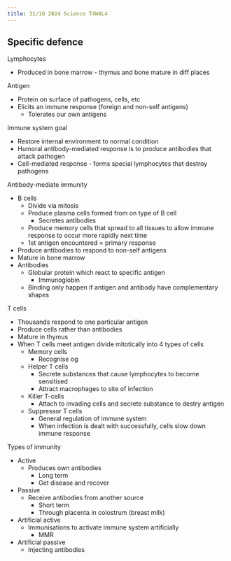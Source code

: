 ```yaml
---
title: 31/10 2024 Science T4W4L4
---
```

## Specific defence
Lymphocytes
- Produced in bone marrow - thymus and bone mature in diff places

Antigen
- Protein on surface of pathogens, cells, etc
- Elicits an immune response (foreign and non-self antigens)
	- Tolerates our own antigens

Immune system goal
- Restore internal environment to normal condition
- Humoral antibody-mediated response is to produce antibodies that attack pathogen
- Cell-mediated response - forms special lymphocytes that destroy pathogens

Antibody-mediate immunity
- B cells
	- Divide via mitosis
	- Produce plasma cells formed from on type of B cell
		- Secretes antibodies
	- Produce memory cells that spread to all tissues to allow immune response to occur more rapidly next time
	- 1st antigen encountered = primary response
- Produce antibodies to respond to non-self antigens
- Mature in bone marrow
- Antibodies
	- Globular protein which react to specific antigen
		- Immunoglobin
	- Binding only happen if antigen and antibody have complementary shapes

T cells
- Thousands respond to one particular antigen
- Produce cells rather than antibodies
- Mature in thymus
- When T cells meet antigen divide mitotically into 4 types of cells
	- Memory cells
		- Recognise og
	- Helper T cells
		- Secrete substances that cause lymphocytes to become sensitised
		- Attract macrophages to site of infection
	- Killer T-cells
		- Attach to invading cells and secrete substance to destry antigen
	- Suppressor T cells
		- General regulation of immune system
		- When infection is dealt with successfully, cells slow down immune response

Types of immunity
- Active
	- Produces own antibodies
		- Long term
		- Get disease and recover
- Passive
	- Receive antibodies from another source
		- Short term
		- Through placenta in colostrum (breast milk)
- Artificial active
	- Immunisations to activate immune system artificially
		- MMR
- Artificial passive
	- Injecting antibodies